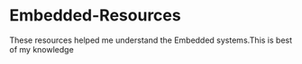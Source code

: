 # Embedded-Resources
These resources helped me understand the Embedded systems.This is best of my knowledge

